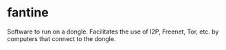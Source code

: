 # fantine
Software to run on a dongle. Facilitates the use of I2P, Freenet, Tor, etc. by computers that connect to the dongle.
